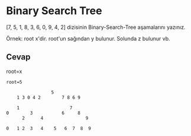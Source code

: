# Binary Search Tree

[7, 5, 1, 8, 3, 6, 0, 9, 4, 2] dizisinin Binary-Search-Tree aşamalarını yazınız.

Örnek: root x'dir. root'un sağından y bulunur. Solunda z bulunur vb.

## Cevap

root=x

```
root=5

                 5
    1 3 0 4 2        7 8 6 9

    1                   7
0        3           6     8
      2      4                9

0   1 2  3   4    5   6  7  8  9
```
